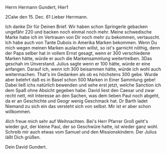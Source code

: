 Herrn Hermann Gundert, Hier1

 2Calw den 15. Dec. 61
Lieber Herrmann.

Ich danke Dir für Deinen Brief. Wir haben schon Springerle gebacken ungefähr 220 und backen noch einmal noch mehr. Meine schwedische Marke habe ich im Vertrauen von Dir noch mehr zu bekommen, vertauscht. Ich habe auch von Tante Dubois in Amerika Marken bekommen. Wenn Du mich wegen meinen Marken auslachen willst, so ist's garnicht nöthig, denn der Papa selber hat in vollem Ernst gesagt, wenn er 300 verschiedene Marken hätte, würde er auch die Markensammlung weitertreiben. 3Das geschah im Unverstand. Julius sagte wenn er 100 hätte, würde er eine anfangen. Darauf ich, wenn ich 300 beisammen hätte, würde ich wohl auch weitermachen. That's im Gedanken als ob es höchstens 300 gebe. Wurde aber belehrt daß es in Basel schon 500 Marken in Einer Sammlung gebe! Dabei ließ ichs natürlich bewenden und sehe erst jetzt, welche Sanction ich dem Spaß ohne Absicht gegeben habe. David liest den Caesar und zwar recht nett, mit Interesse an den Sachen, was dem lieben Paul noch abgeht, da er an Geschichte und Geogr wenig Geschmack hat. 
Dr Barth ladet Niemand zu sich ein das versteht sich von selbst. Mir ist er aber schon willkommen.

4Ich freue mich sehr auf Weihnachten. Bei's Herr Pfarrer Groß geht's wieder gut, der kleine Paul, der so Geschwüre hatte, ist wieder ganz wohl. Schreib mir auch etwas vom Samuel und den Missionskindern. Der Julius läßt Dich grüßen.

 Dein
 David Gundert.

